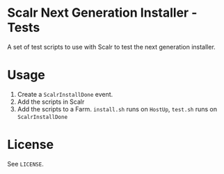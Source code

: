 Scalr Next Generation Installer - Tests
=======================================

A set of test scripts to use with Scalr to test the next generation installer.

Usage
=====

  1. Create a `ScalrInstallDone` event.
  2. Add the scripts in Scalr
  3. Add the scripts to a Farm. `install.sh` runs on `HostUp`, `test.sh` runs
     on `ScalrInstallDone`

License
=======

See `LICENSE`.
